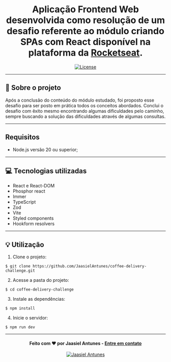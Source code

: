 <h1 align="center">
  Aplicação Frontend Web desenvolvida como resolução de um desafio referente ao módulo criando SPAs com React disponível na plataforma da <a target="blank" href="https://app.rocketseat.com.br/home">Rocketseat</a>.
</h1>

<p align="center">
  <a href="LICENSE"><img  src="https://img.shields.io/github/license/Ileriayo/markdown-badges?style=for-the-badge" alt="License"></a>
</p>

---

## 📁 Sobre o projeto

Após a conclusão do conteúdo do módulo estudado, foi proposto esse desafio para ser posto em prática todos os conceitos abordados. Conclui o desafio com êxito mesmo encontrando algumas
dificuldades pelo caminho, sempre buscando a solução das dificuldades através de algumas consultas.

---

## Requisitos

- Node.js versão 20 ou superior;

---

## 💻 Tecnologias utilizadas

- React e React-DOM
- Phosphor react
- Immer
- TypeScript
- Zod
- Vite
- Styled components
- Hookform resolvers

---

## 💡 Utilização
1. Clone o projeto:

```
$ git clone https://github.com/JaasielAntunes/coffee-delivery-challenge.git
```

2. Acesse a pasta do projeto:

```
$ cd coffee-delivery-challenge
```

3. Instale as dependências:

```
$ npm install
```

4. Inicie o servidor:

```
$ npm run dev
```

---

<h4 align="center">
  Feito com ❤️ por Jaasiel Antunes - <a href="mailto:contato.jaasiel@gmail.com.com">Entre em contato</a>
</h4>

<p align="center">
  <a href="https://www.linkedin.com/in/jaasiel-antunes-1517b41bb">
    <img alt="Jaasiel Antunes" src="https://img.shields.io/badge/LinkedIn-Jaasiel-0e76a8?style=flat&logoColor=white&logo=linkedin">
  </a>
</p>

